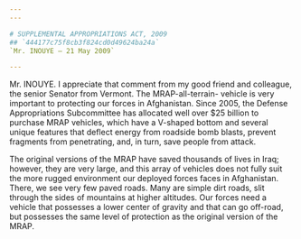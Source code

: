 ```yaml
---
---

# SUPPLEMENTAL APPROPRIATIONS ACT, 2009
## `444177c75f8cb3f824cd0d49624ba24a`
`Mr. INOUYE — 21 May 2009`

---
```



Mr. INOUYE. I appreciate that comment from my good friend and 
colleague, the senior Senator from Vermont. The MRAP-all-terrain-
vehicle is very important to protecting our forces in Afghanistan. 
Since 2005, the Defense Appropriations Subcommittee has allocated well 
over $25 billion to purchase MRAP vehicles, which have a V-shaped 
bottom and several unique features that deflect energy from roadside 
bomb blasts, prevent fragments from penetrating, and, in turn, save 
people from attack.

The original versions of the MRAP have saved thousands of lives in 
Iraq; however, they are very large, and this array of vehicles does not 
fully suit the more rugged environment our deployed forces faces in 
Afghanistan. There, we see very few paved roads. Many are simple dirt 
roads, slit through the sides of mountains at higher altitudes. Our 
forces need a vehicle that possesses a lower center of gravity and that 
can go off-road, but possesses the same level of protection as the 
original version of the MRAP.
